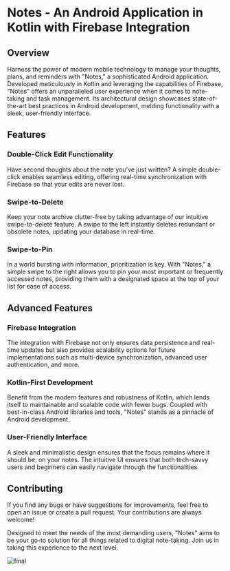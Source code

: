# Notes - An Android Application in Kotlin with Firebase Integration

## Overview
Harness the power of modern mobile technology to manage your thoughts, plans, and reminders with "Notes," a sophisticated Android application. Developed meticulously in Kotlin and leveraging the capabilities of Firebase, "Notes" offers an unparalleled user experience when it comes to note-taking and task management. Its architectural design showcases state-of-the-art best practices in Android development, melding functionality with a sleek, user-friendly interface.

## Features

### Double-Click Edit Functionality
Have second thoughts about the note you've just written? A simple double-click enables seamless editing, offering real-time synchronization with Firebase so that your edits are never lost.

### Swipe-to-Delete
Keep your note archive clutter-free by taking advantage of our intuitive swipe-to-delete feature. A swipe to the left instantly deletes redundant or obsolete notes, updating your database in real-time.

### Swipe-to-Pin
In a world bursting with information, prioritization is key. With "Notes," a simple swipe to the right allows you to pin your most important or frequently accessed notes, providing them with a designated space at the top of your list for ease of access.

## Advanced Features

### Firebase Integration
The integration with Firebase not only ensures data persistence and real-time updates but also provides scalability options for future implementations such as multi-device synchronization, advanced user authentication, and more.

### Kotlin-First Development
Benefit from the modern features and robustness of Kotlin, which lends itself to maintainable and scalable code with fewer bugs. Coupled with best-in-class Android libraries and tools, "Notes" stands as a pinnacle of Android development.

### User-Friendly Interface
A sleek and minimalistic design ensures that the focus remains where it should be: on your notes. The intuitive UI ensures that both tech-savvy users and beginners can easily navigate through the functionalities.

## Contributing
If you find any bugs or have suggestions for improvements, feel free to open an issue or create a pull request. Your contributions are always welcome!

Designed to meet the needs of the most demanding users, "Notes" aims to be your go-to solution for all things related to digital note-taking. Join us in taking this experience to the next level.

![final](https://github.com/ZubkoKarina/Kotlin_Notes_App/assets/57664889/9e7500b1-d673-4faa-99c3-7d2ef3eeede5)
